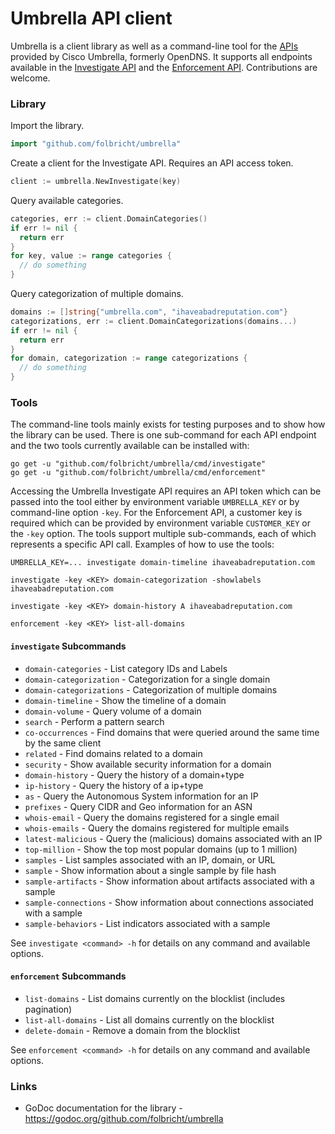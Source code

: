 Umbrella API client
===================

Umbrella is a client library as well as a command-line tool for the [APIs](https://docs.umbrella.com/developer) provided by Cisco Umbrella, formerly OpenDNS. It supports all endpoints available in the [Investigate API](https://docs.umbrella.com/developer/investigate-api/) and the [Enforcement API](https://docs.umbrella.com/developer/enforcement-api/). Contributions are welcome.

### Library

Import the library.
```go
import "github.com/folbricht/umbrella"
```

Create a client for the Investigate API. Requires an API access token.
```go
client := umbrella.NewInvestigate(key)
```

Query available categories.
```go
categories, err := client.DomainCategories()
if err != nil {
  return err
}
for key, value := range categories {
  // do something
}
```

Query categorization of multiple domains.
```go
domains := []string{"umbrella.com", "ihaveabadreputation.com"}
categorizations, err := client.DomainCategorizations(domains...)
if err != nil {
  return err
}
for domain, categorization := range categorizations {
  // do something
}
```

### Tools

The command-line tools mainly exists for testing purposes and to show how the library can be used. There is one sub-command for each API endpoint and the two tools currently available can be installed with:

```
go get -u "github.com/folbricht/umbrella/cmd/investigate"
go get -u "github.com/folbricht/umbrella/cmd/enforcement"
```

Accessing the Umbrella Investigate API requires an API token which can be passed into the tool either by environment variable `UMBRELLA_KEY` or by command-line option `-key`. For the Enforcement API, a customer key is required which can be provided by environment variable `CUSTOMER_KEY` or the `-key` option. The tools support multiple sub-commands, each of which represents a specific API call. Examples of how to use the tools:

```
UMBRELLA_KEY=... investigate domain-timeline ihaveabadreputation.com
```

```
investigate -key <KEY> domain-categorization -showlabels ihaveabadreputation.com
```

```
investigate -key <KEY> domain-history A ihaveabadreputation.com
```

```
enforcement -key <KEY> list-all-domains
```

#### `investigate` Subcommands

- `domain-categories` - List category IDs and Labels
- `domain-categorization` - Categorization for a single domain
- `domain-categorizations` - Categorization of multiple domains
- `domain-timeline` - Show the timeline of a domain
- `domain-volume` - Query volume of a domain
- `search` - Perform a pattern search
- `co-occurrences` - Find domains that were queried around the same time by the same client
- `related` - Find domains related to a domain
- `security` - Show available security information for a domain
- `domain-history` - Query the history of a domain+type
- `ip-history` - Query the history of a ip+type
- `as` - Query the Autonomous System information for an IP
- `prefixes` - Query CIDR and Geo information for an ASN
- `whois-email` - Query the domains registered for a single email
- `whois-emails` - Query the domains registered for multiple emails
- `latest-malicious` - Query the (malicious) domains associated with an IP
- `top-million` - Show the top most popular domains (up to 1 million)
- `samples` - List samples associated with an IP, domain, or URL
- `sample` - Show information about a single sample by file hash
- `sample-artifacts` - Show information about artifacts associated with a sample
- `sample-connections` - Show information about connections associated with a sample
- `sample-behaviors` - List indicators associated with a sample

See `investigate <command> -h` for details on any command and available options.

#### `enforcement` Subcommands

- `list-domains` - List domains currently on the blocklist (includes pagination)
- `list-all-domains` - List all domains currently on the blocklist
- `delete-domain` - Remove a domain from the blocklist

See `enforcement <command> -h` for details on any command and available options.

### Links

- GoDoc documentation for the library - https://godoc.org/github.com/folbricht/umbrella
